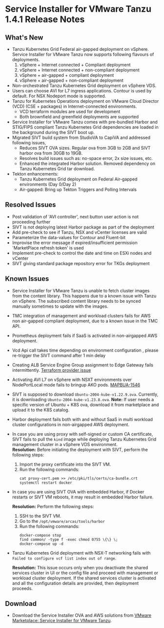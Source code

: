 # Service Installer for VMware Tanzu 1.4.1 Release Notes

## What's New

- Tanzu Kubernetes Grid Federal air-gapped deployment on vSphere. Service Installer for VMware Tanzu now supports following flavours of deployments.
  1. vSphere + Internet connected + Compliant deployment
  2. vSphere + Internet connected + non-compliant deployment
  3. vSphere + air-gapped + compliant deployment
  4. vSphere + air-gapped + non-compliant deployment
- Non-orchestrated Tanzu Kubernetes Grid deployment on vSphere VDS.
- Users can choose AVI for L7 ingress applications. Contour is used by default. For NSX Nodeport mode is supported.
- Tanzu for Kubernetes Operations deployment on VMware Cloud Director (VCD) (CSE + packages) in Internet-connected environments.
  - VCD terraform modules are used for development
  - Both brownfield and greenfield deployments are supported
- Service Installer for VMware Tanzu comes with pre-bundled Harbor and STIG/FIPS compliant Tanzu Kubernetes Grid dependencies are loaded in the background during the SIVT boot up.
- Migrated SIVT build system from StudioVA to CapiVA and addressed following issues, 
  - Reduces SIVT OVA sizes. Regular ova from 3GB to 2GB and SIVT harbor ova from 30GB to 19GB. 
  - Resolves build issues such as: no-space error, 2x size issues, etc. 
  - Enhanced the integrated Harbor solution. Removed dependency on Tanzu Kubernetes Grid tar download. 
- Tekton enhancements: 
  - Tanzu Kubernetes Grid deployment on Federal Air-gapped environments (Day 0/Day 2)
  - Air-gapped: Bring up Tekton Triggers and Polling Intervals

## Resolved Issues

- Post validation of 'AVI controller', next button user action is not proceeding further 
- SIVT is not deploying latest Harbor package as part of the deployment
- Add pre-check to see if Tanzu, NSX and vCenter licenses are valid
- Parameterize the data-values for Contour and Fluent-bit
- Improvise the error message if expired/insufficient permission 'MarketPlace refresh token' is used
- Implement pre-check to control the date and time on ESXi nodes and vCenter
- SIVT giving standard package repository error for TKGs deployment

## Known Issues

- Service Installer for VMware Tanzu is unable to fetch cluster images from the content library. This happens due to a known issue with Tanzu on vSphere. The subscribed content library needs to be synced manually sometimes to update with the images.
- TMC integration of management and workload clusters fails for AWS non air-gapped compliant deployment, due to a known issue in the TMC API.
- Prometheus deployment fails if SaaS is activated in non-airgapped AWS deployment.
- Vcd Api call takes time depending on environment configuration , please re-trigger  the SIVT command after 1 min delay  
- Creating ALB Service Engine Group assignment to Edge Gateway fails intermittently. [Terraform provider issue](https://github.com/vmware/terraform-provider-vcd/issues/923)
- Activating AVI L7 on vSphere with NSXT environments over NodePortLocal mode fails to bringup AKO pods. [MAPBUA-1546](https://jira.eng.vmware.com/browse/MAPBUA-1546)
- SIVT is supposed to download `Ubuntu-2004-kube-v1.22.9.ova`. Currently, it is downloading `Ubuntu-2004-kube-v1.23.8.ova`.
  **Note:** If user needs a specific version of Ubuntu + K8S ova, download it from marketplace and upload it to the K8S catalog.
- Harbor deployment fails both with and without SaaS in multi workload cluster configurations in non-airgapped AWS deployment.
- In case you are using proxy with self-signed or custom CA certificate, SIVT fails to pull the `kind` image while deploying Tanzu Kubernetes Grid management cluster in a vSphere VDS environment.</br>
  **Resolution:** Before initiating the deployment with SIVT, perform the following steps:

  1. Import the proxy certificate into the SIVT VM.
  2. Run the following commands:
      ```
      cat proxy-cert.pem >> /etc/pki/tls/certs/ca-bundle.crt
      systemctl restart docker
      ```
- In case you are using SIVT OVA with embedded Harbor, if Docker restarts or SIVT VM reboots, it may result in embedded Harbor failure. 

  **Resolution:** Perform the following steps:

  1. SSH to the SIVT VM.
  2. Go to the `/opt/vmware/arcas/tools/harbor`
  3. Run the following commands:
      ```
      docker-compose stop
      find common/ -type f -exec chmod 0755 \{\} \;
      docker-compose up -d
      ```
- Tanzu Kubernetes Grid deployment with NSX-T networking fails with `Failed to configure vcf list index out of range`.

  **Resolution:** This issue occurs only when you deactivate the shared services cluster in UI or the config file and proceed with management or workload cluster deployment.
  If the shared services cluster is activated and all the configuration details are provided, then deployment proceeds.

## Download

- Download the Service Installer OVA and AWS solutions from [VMware Marketplace: Service Installer for VMware Tanzu](https://marketplace.cloud.vmware.com/services/details/service-installer-for-vmware-tanzu-1?slug=true).
